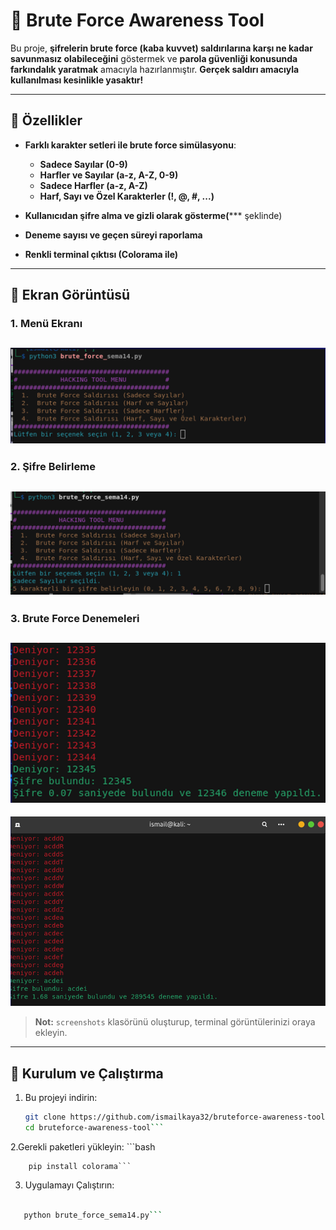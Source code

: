 # 🔐 Brute Force Awareness Tool

Bu proje, **şifrelerin brute force (kaba kuvvet) saldırılarına karşı ne kadar savunmasız olabileceğini** göstermek ve **parola güvenliği konusunda farkındalık yaratmak** amacıyla hazırlanmıştır. **Gerçek saldırı amacıyla kullanılması kesinlikle yasaktır!**

---

## 📌 Özellikler

- **Farklı karakter setleri ile brute force simülasyonu**:
  - **Sadece Sayılar (0-9)**
  - **Harfler ve Sayılar (a-z, A-Z, 0-9)**
  - **Sadece Harfler (a-z, A-Z)**
  - **Harf, Sayı ve Özel Karakterler (!, @, #, ...)**

- **Kullanıcıdan şifre alma ve gizli olarak gösterme(***** şeklinde)
- **Deneme sayısı ve geçen süreyi raporlama**
- **Renkli terminal çıktısı (Colorama ile)**

---

## 📸 Ekran Görüntüsü 

### **1. Menü Ekranı**
![Menu Screen](screenshots/menu.png)
---

### **2. Şifre Belirleme**
![Password Input](screenshots/password.png)
---

### **3. Brute Force Denemeleri**
![Brute Force Attempts](screenshots/attempts.png)
---
![Brute Force Attempts](screenshots/attempts1.png)

> **Not:** `screenshots` klasörünü oluşturup, terminal görüntülerinizi oraya ekleyin.  

---

## 🚀 Kurulum ve Çalıştırma

1. Bu projeyi indirin:
   ```bash
   git clone https://github.com/ismailkaya32/bruteforce-awareness-tool.git
   cd bruteforce-awareness-tool```

2.Gerekli paketleri yükleyin:
    ```bash
    
        pip install colorama```

 3. Uygulamayı Çalıştırın:
```bash

   python brute_force_sema14.py```



